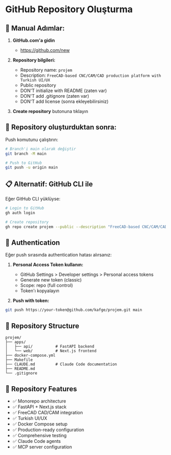 # GitHub Repository Oluşturma

## 📝 Manual Adımlar:

1. **GitHub.com'a gidin**
   - https://github.com/new

2. **Repository bilgileri:**
   - Repository name: `projem`
   - Description: `FreeCAD-based CNC/CAM/CAD production platform with Turkish UI/UX`
   - Public repository
   - DON'T initialize with README (zaten var)
   - DON'T add .gitignore (zaten var)
   - DON'T add license (sonra ekleyebilirsiniz)

3. **Create repository** butonuna tıklayın

## 🚀 Repository oluşturduktan sonra:

Push komutunu çalıştırın:

```bash
# Branch'i main olarak değiştir
git branch -M main

# Push to GitHub
git push -u origin main
```

## 📋 Alternatif: GitHub CLI ile

Eğer GitHub CLI yüklüyse:

```bash
# Login to GitHub
gh auth login

# Create repository
gh repo create projem --public --description "FreeCAD-based CNC/CAM/CAD production platform with Turkish UI/UX" --source=. --remote=origin --push
```

## 🔐 Authentication

Eğer push sırasında authentication hatası alırsanız:

1. **Personal Access Token kullanın:**
   - GitHub Settings > Developer settings > Personal access tokens
   - Generate new token (classic)
   - Scope: repo (full control)
   - Token'ı kopyalayın

2. **Push with token:**
```bash
git push https://your-token@github.com/kafge/projem.git main
```

## 📁 Repository Structure

```
projem/
├── apps/
│   ├── api/          # FastAPI backend
│   └── web/          # Next.js frontend
├── docker-compose.yml
├── Makefile
├── CLAUDE.md         # Claude Code documentation
├── README.md
└── .gitignore
```

## 🎯 Repository Features

- ✅ Monorepo architecture
- ✅ FastAPI + Next.js stack
- ✅ FreeCAD CAD/CAM integration
- ✅ Turkish UI/UX
- ✅ Docker Compose setup
- ✅ Production-ready configuration
- ✅ Comprehensive testing
- ✅ Claude Code agents
- ✅ MCP server configuration